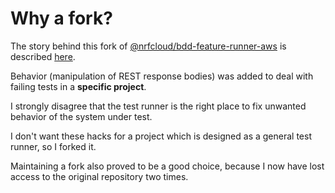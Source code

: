 # Why a fork?

The story behind this fork of
[@nrfcloud/bdd-feature-runner-aws](https://github.com/nRFCloud/bdd-feature-runner-aws)
is described
[here](https://github.com/nRFCloud/bdd-feature-runner-aws/commit/e935724393bf826251fbb52f9991b0bda5df4720#commitcomment-33390803).

Behavior (manipulation of REST response bodies) was added to deal with failing
tests in a **specific project**.

I strongly disagree that the test runner is the right place to fix unwanted
behavior of the system under test.

I don't want these hacks for a project which is designed as a general test
runner, so I forked it.

Maintaining a fork also proved to be a good choice, because I now have lost
access to the original repository two times.
